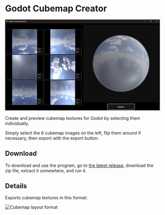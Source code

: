 # Godot Cubemap Creator

![User interface](img/ui.jpg)

Create and preview cubemap textures for Godot by selecting them individually.

Simply select the 6 cubemap images on the left, flip them around if necessary, then export with the export button.

## Download

To download and use the program, go to [the latest release](https://github.com/figglewatts/godot-cubemap-creator/releases/latest/), download the zip file, extract it somewhere, and run it.

## Details

Exports cubemap textures in this format:

![Cubemap layout format](img/layout.bmp)

